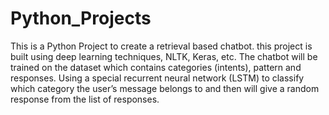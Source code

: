 # Python_Projects

This is a Python Project to create a retrieval based chatbot.
this project is built using deep learning techniques, NLTK, Keras, etc.
The chatbot will be trained on the dataset which contains categories (intents), pattern and responses.
Using a special recurrent neural network (LSTM) to classify which category the user’s message belongs to and then  will give a random response from the list of responses.
